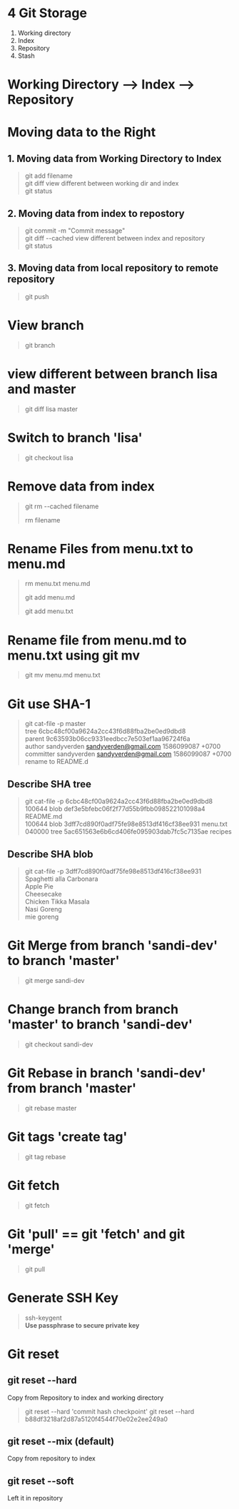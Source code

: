 # 4 Git Storage
1. Working directory
2. Index
3. Repository
4. Stash

# Working Directory --> Index --> Repository

# Moving data to the Right
## 1. Moving data from Working Directory to Index
> git add filename  
> git diff
view different between working dir and index  
> git status  

## 2. Moving data from index to repostory
> git commit -m "Commit message"  
> git diff --cached 
view different between index and repository  
> git status  

## 3. Moving data from local repository to remote repository
> git push  

# View branch
> git branch

# view different between branch lisa and master
> git diff lisa master

# Switch to branch 'lisa'
> git checkout lisa

# Remove data from index
> git rm --cached filename
>
> rm filename

# Rename Files from menu.txt to menu.md
> rm menu.txt menu.md
>
> git add menu.md
>
> git add menu.txt

# Rename file from menu.md to menu.txt using git mv
> git mv menu.md menu.txt

# Git use SHA-1 
> git cat-file -p master   
> tree 6cbc48cf00a9624a2cc43f6d88fba2be0ed9dbd8  
> parent 9c63593b06cc9331eedbcc7e503ef1aa96724f6a  
> author sandyverden <sandyverden@gmail.com> 1586099087 +0700  
> committer sandyverden <sandyverden@gmail.com> 1586099087 +0700  
> rename to README.d  

## Describe SHA tree 
> git cat-file -p 6cbc48cf00a9624a2cc43f6d88fba2be0ed9dbd8  
> 100644 blob def3e5bfebc06f2f77d55b9fbb098522101098a4    README.md  
> 100644 blob 3dff7cd890f0adf75fe98e8513df416cf38ee931    menu.txt  
> 040000 tree 5ac651563e6b6cd406fe095903dab7fc5c7135ae    recipes  

## Describe SHA blob
> git cat-file -p 3dff7cd890f0adf75fe98e8513df416cf38ee931  
> Spaghetti alla Carbonara  
> Apple Pie  
> Cheesecake  
> Chicken Tikka Masala  
> Nasi Goreng  
> mie goreng  

# Git Merge from branch 'sandi-dev' to branch 'master'
>  git merge sandi-dev

# Change branch from branch 'master' to branch 'sandi-dev'
> git checkout sandi-dev

# Git Rebase in branch 'sandi-dev' from branch 'master'
> git rebase master

# Git tags 'create tag'
> git tag rebase

# Git fetch
> git fetch

# Git 'pull' == git 'fetch' and git 'merge'
> git pull

# Generate SSH Key
> ssh-keygent  
**Use passphrase to secure private key**

# Git reset
## git reset --hard
Copy from Repository to index and working directory
> git reset --hard 'commit hash checkpoint'
> git reset --hard b88df3218af2d87a5120f4544f70e02e2ee249a0

## git reset --mix (default)
Copy from repository to index

## git reset --soft
Left it in repository

